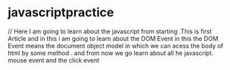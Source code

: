 # javascriptpractice

// Here I am going to learn about the javascript from starting .This is first Article and in this i am going to learn about the DOM Event in this the DOM Event means the document object model in which we can acess the body of html by some method .
and from now we go learn about all he javascript.
mouse event and the click event    
